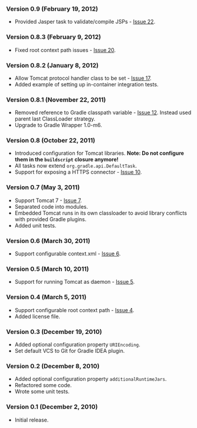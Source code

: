 ### Version 0.9 (February 19, 2012)

* Provided Jasper task to validate/compile JSPs - [Issue 22](https://github.com/bmuschko/gradle-tomcat-plugin/issues/22).

### Version 0.8.3 (February 9, 2012)

* Fixed root context path issues - [Issue 20](https://github.com/bmuschko/gradle-tomcat-plugin/issues/20).

### Version 0.8.2 (January 8, 2012)

* Allow Tomcat protocol handler class to be set - [Issue 17](https://github.com/bmuschko/gradle-tomcat-plugin/issues/17).
* Added example of setting up in-container integration tests.

### Version 0.8.1 (November 22, 2011)

* Removed reference to Gradle classpath variable - [Issue 12](https://github.com/bmuschko/gradle-tomcat-plugin/issues/12).
Instead used parent last ClassLoader strategy.
* Upgrade to Gradle Wrapper 1.0-m6.

### Version 0.8 (October 22, 2011)

* Introduced configuration for Tomcat libraries. **Note: Do not configure them in the `buildscript` closure anymore!**
* All tasks now extend `org.gradle.api.DefaultTask`.
* Support for exposing a HTTPS connector - [Issue 10](https://github.com/bmuschko/gradle-tomcat-plugin/issues/10).

### Version 0.7 (May 3, 2011)

* Support Tomcat 7 - [Issue 7](https://github.com/bmuschko/gradle-tomcat-plugin/issues#issue/7).
* Separated code into modules.
* Embedded Tomcat runs in its own classloader to avoid library conflicts with provided Gradle plugins.
* Added unit tests.

### Version 0.6 (March 30, 2011)

* Support configurable context.xml - [Issue 6](https://github.com/bmuschko/gradle-tomcat-plugin/issues#issue/6).

### Version 0.5 (March 10, 2011)

* Support for running Tomcat as daemon - [Issue 5](https://github.com/bmuschko/gradle-tomcat-plugin/issues#issue/5).

### Version 0.4 (March 5, 2011)

* Support configurable root context path - [Issue 4](https://github.com/bmuschko/gradle-tomcat-plugin/issues#issue/4).
* Added license file.

### Version 0.3 (December 19, 2010)

* Added optional configuration property `URIEncoding`.
* Set default VCS to Git for Gradle IDEA plugin.

### Version 0.2 (December 8, 2010)

* Added optional configuration property `additionalRuntimeJars`.
* Refactored some code.
* Wrote some unit tests.

### Version 0.1 (December 2, 2010)

* Initial release.